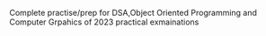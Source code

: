 Complete practise/prep for DSA,Object Oriented Programming and Computer Grpahics of 2023 practical exmainations
